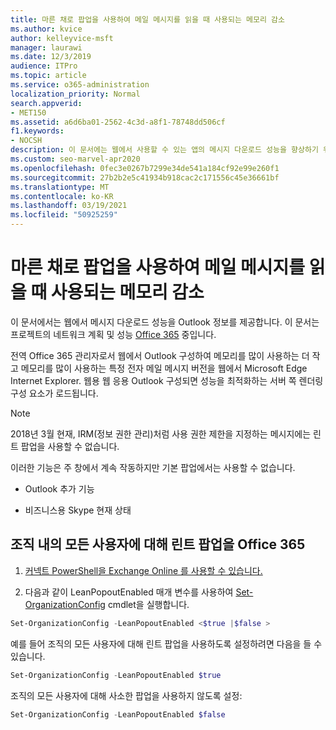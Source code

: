 ```yaml
---
title: 마른 채로 팝업을 사용하여 메일 메시지를 읽을 때 사용되는 메모리 감소
ms.author: kvice
author: kelleyvice-msft
manager: laurawi
ms.date: 12/3/2019
audience: ITPro
ms.topic: article
ms.service: o365-administration
localization_priority: Normal
search.appverid:
- MET150
ms.assetid: a6d6ba01-2562-4c3d-a8f1-78748dd506cf
f1.keywords:
- NOCSH
description: 이 문서에는 웹에서 사용할 수 있는 앱의 메시지 다운로드 성능을 향상하기 위해 Outlook 정보를 제공합니다.
ms.custom: seo-marvel-apr2020
ms.openlocfilehash: 0fec3e0267b7299e34de541a184cf92e99e260f1
ms.sourcegitcommit: 27b2b2e5c41934b918cac2c171556c45e36661bf
ms.translationtype: MT
ms.contentlocale: ko-KR
ms.lasthandoff: 03/19/2021
ms.locfileid: "50925259"
---
```

# <a name="use-lean-popouts-to-reduce-memory-used-when-reading-mail-messages"></a>마른 채로 팝업을 사용하여 메일 메시지를 읽을 때 사용되는 메모리 감소

이 문서에서는 웹에서 메시지 다운로드 성능을 Outlook 정보를 제공합니다. 이 문서는 프로젝트의 네트워크 계획 및 성능 [Office 365](./network-planning-and-performance.md) 중입니다.
  
전역 Office 365 관리자로서 웹에서 Outlook 구성하여 메모리를 많이 사용하는 더 작고 메모리를 많이 사용하는 특정 전자 메일 메시지 버전을 웹에서 Microsoft Edge Internet Explorer. 웹용 웹 응용 Outlook 구성되면 성능을 최적화하는 서버 쪽 렌더링 구성 요소가 로드됩니다.
  
> [!NOTE]
> 2018년 3월 현재, IRM(정보 권한 관리)처럼 사용 권한 제한을 지정하는 메시지에는 린트 팝업을 사용할 수 없습니다.
  
이러한 기능은 주 창에서 계속 작동하지만 기본 팝업에서는 사용할 수 없습니다.
  
- Outlook 추가 기능
  
- 비즈니스용 Skype 현재 상태
  
## <a name="to-configure-lean-popouts-for-all-users-within-your-office-365-organization"></a>조직 내의 모든 사용자에 대해 린트 팝업을 Office 365
  
1. [커넥트 PowerShell을 Exchange Online 를 사용할 수 있습니다.](/powershell/exchange/connect-to-exchange-online-powershell)
  
2. 다음과 같이 LeanPopoutEnabled 매개 변수를 사용하여 [Set-OrganizationConfig](/powershell/module/exchange/set-organizationconfig) cmdlet을 실행합니다.

  ```powershell
  Set-OrganizationConfig -LeanPopoutEnabled <$true |$false >
  ```

  예를 들어 조직의 모든 사용자에 대해 린트 팝업을 사용하도록 설정하려면 다음을 들 수 있습니다.
  
  ```powershell
  Set-OrganizationConfig -LeanPopoutEnabled $true
  ```

  조직의 모든 사용자에 대해 사소한 팝업을 사용하지 않도록 설정:

  ```powershell
  Set-OrganizationConfig -LeanPopoutEnabled $false
  ```